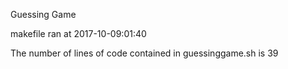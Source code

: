 Guessing Game

makefile ran at 2017-10-09:01:40

The number of lines of code contained in guessinggame.sh is       39
